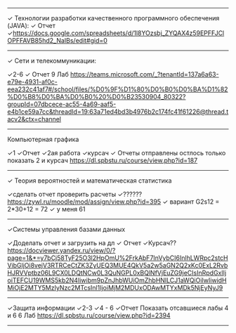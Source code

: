 -------------------------------------------------------------------
✓ Технологии разработки качественного программного обеспечения (JAVA):
✓ Отчет
✓https://docs.google.com/spreadsheets/d/1l8YOzsbj_ZYQAX4z59EPFFJClOPFFAVB85hd2_NaIBs/edit#gid=0
 
-------------------------------------------------------------------
✓ Сети и телекоммуникации:

✓2-6
✓ Отчет
9 Лаб
https://teams.microsoft.com/_?tenantId=137a6a63-e79e-4931-af0c-eea232c41af7#/school/files/%D0%9F%D1%80%D0%B0%D0%BA%D1%82%D0%B8%D0%BA%D0%B0%20%D0%B23530904_80322?groupId=07dbcece-ac55-4a69-aaf5-e4b1ce59a7cc&threadId=19:63a71ed4bd3b4976b2c174fc41f61226@thread.tacv2&ctx=channel

-------------------------------------------------------------------
Компьютерная графика

✓1
✓Отчет
✓2ая работа
✓курсач
✓ Отчеты отправлены остлось только показать 2 и курсач
https://dl.spbstu.ru/course/view.php?id=187

-------------------------------------------------------------------
✓ Теория вероятностей и математическая статистика

✓сделать отчет проверить расчеты
✓?????? https://zywl.ru/moodle/mod/assign/view.php?id=395
✓ вариант G2s12 = 2*30+12 = 72 
✓ у меня 61

-------------------------------------------------------------------
✓Системы управления базами данных

✓Доделать отчет и загрузить на дл
✓ Отчет
✓Курсач?? 
https://docviewer.yandex.ru/view/0/?page=1&*=y7bCj58TyF25O3l2HpOmU%2FrkAbF7InVybCI6InlhLWRpc2stcHVibGljOi8vejV3RTRCeCtZK3ZyUEQ3MUE4QkV5a2w5aGN2Q2xKc0ExL2RvbHJRVVptbz06L9CX0LDQtNCw0L3QuNGPL0xBQlNfVjEuZG9jeCIsInRpdGxlIjoiTEFCU19WMS5kb2N4Iiwibm9pZnJhbWUiOmZhbHNlLCJ1aWQiOiIwIiwidHMiOjE2MTY5MzIyNzc2MTcsInl1IjoiMjM2MDUxODAwMTYxMDk5NjEyNyJ9

-------------------------------------------------------------------
✓Защита информации
✓2-3
✓4 - 6
✓Отчет
Показать отсавшиеся лабы 4 и 6
6 Лаб
https://dl.spbstu.ru/course/view.php?id=2394

-------------------------------------------------------------------

